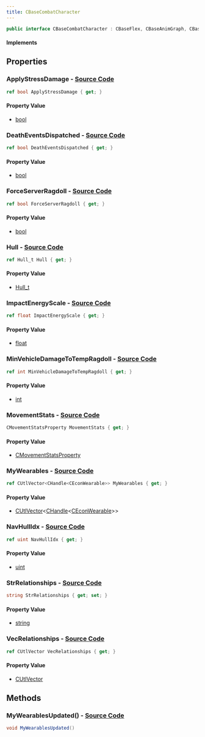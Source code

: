 ```yaml
---
title: CBaseCombatCharacter
---
```


```csharp
public interface CBaseCombatCharacter : CBaseFlex, CBaseAnimGraph, CBaseModelEntity, CBaseEntity, CEntityInstance, ISchemaClass<CEntityInstance>, ISchemaClass<CBaseEntity>, ISchemaClass<CBaseModelEntity>, ISchemaClass<CBaseAnimGraph>, ISchemaClass<CBaseFlex>, ISchemaClass<CBaseCombatCharacter>, ISchemaField, ISchemaClass, INativeHandle
```

#### Implements

## Properties

### **ApplyStressDamage** - [Source Code](https://github.com/swiftly-solution/swiftlys2/blob/main/managed/src/SwiftlyS2.Generated/Schemas/Interfaces/CBaseCombatCharacter.cs#L24)

```csharp
ref bool ApplyStressDamage { get; }
```

#### Property Value

- [bool](https://learn.microsoft.com/dotnet/api/system.boolean)

### **DeathEventsDispatched** - [Source Code](https://github.com/swiftly-solution/swiftlys2/blob/main/managed/src/SwiftlyS2.Generated/Schemas/Interfaces/CBaseCombatCharacter.cs#L26)

```csharp
ref bool DeathEventsDispatched { get; }
```

#### Property Value

- [bool](https://learn.microsoft.com/dotnet/api/system.boolean)

### **ForceServerRagdoll** - [Source Code](https://github.com/swiftly-solution/swiftlys2/blob/main/managed/src/SwiftlyS2.Generated/Schemas/Interfaces/CBaseCombatCharacter.cs#L16)

```csharp
ref bool ForceServerRagdoll { get; }
```

#### Property Value

- [bool](https://learn.microsoft.com/dotnet/api/system.boolean)

### **Hull** - [Source Code](https://github.com/swiftly-solution/swiftlys2/blob/main/managed/src/SwiftlyS2.Generated/Schemas/Interfaces/CBaseCombatCharacter.cs#L33)

```csharp
ref Hull_t Hull { get; }
```

#### Property Value

- [Hull_t](/docs/api/shared/schemadefinitions/hull_t)

### **ImpactEnergyScale** - [Source Code](https://github.com/swiftly-solution/swiftlys2/blob/main/managed/src/SwiftlyS2.Generated/Schemas/Interfaces/CBaseCombatCharacter.cs#L20)

```csharp
ref float ImpactEnergyScale { get; }
```

#### Property Value

- [float](https://learn.microsoft.com/dotnet/api/system.single)

### **MinVehicleDamageToTempRagdoll** - [Source Code](https://github.com/swiftly-solution/swiftlys2/blob/main/managed/src/SwiftlyS2.Generated/Schemas/Interfaces/CBaseCombatCharacter.cs#L22)

```csharp
ref int MinVehicleDamageToTempRagdoll { get; }
```

#### Property Value

- [int](https://learn.microsoft.com/dotnet/api/system.int32)

### **MovementStats** - [Source Code](https://github.com/swiftly-solution/swiftlys2/blob/main/managed/src/SwiftlyS2.Generated/Schemas/Interfaces/CBaseCombatCharacter.cs#L37)

```csharp
CMovementStatsProperty MovementStats { get; }
```

#### Property Value

- [CMovementStatsProperty](/docs/api/shared/schemadefinitions/cmovementstatsproperty)

### **MyWearables** - [Source Code](https://github.com/swiftly-solution/swiftlys2/blob/main/managed/src/SwiftlyS2.Generated/Schemas/Interfaces/CBaseCombatCharacter.cs#L18)

```csharp
ref CUtlVector<CHandle<CEconWearable>> MyWearables { get; }
```

#### Property Value

- [CUtlVector](/docs/api/-1)<[CHandle](/docs/api/shared/natives/chandle-1)<[CEconWearable](/docs/api/shared/schemadefinitions/ceconwearable)>>

### **NavHullIdx** - [Source Code](https://github.com/swiftly-solution/swiftlys2/blob/main/managed/src/SwiftlyS2.Generated/Schemas/Interfaces/CBaseCombatCharacter.cs#L35)

```csharp
ref uint NavHullIdx { get; }
```

#### Property Value

- [uint](https://learn.microsoft.com/dotnet/api/system.uint32)

### **StrRelationships** - [Source Code](https://github.com/swiftly-solution/swiftlys2/blob/main/managed/src/SwiftlyS2.Generated/Schemas/Interfaces/CBaseCombatCharacter.cs#L31)

```csharp
string StrRelationships { get; set; }
```

#### Property Value

- [string](https://learn.microsoft.com/dotnet/api/system.string)

### **VecRelationships** - [Source Code](https://github.com/swiftly-solution/swiftlys2/blob/main/managed/src/SwiftlyS2.Generated/Schemas/Interfaces/CBaseCombatCharacter.cs#L29)

```csharp
ref CUtlVector VecRelationships { get; }
```

#### Property Value

- [CUtlVector](/docs/api/)

## Methods

### **MyWearablesUpdated()** - [Source Code](https://github.com/swiftly-solution/swiftlys2/blob/main/managed/src/SwiftlyS2.Generated/Schemas/Interfaces/CBaseCombatCharacter.cs#L39)

```csharp
void MyWearablesUpdated()
```

